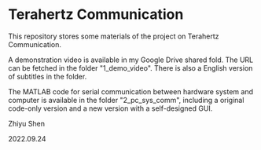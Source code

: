 # Terahertz Communication

This repository stores some materials of the project on Terahertz Communication.

A demonstration video is available in my Google Drive shared fold. The URL can be fetched in the folder "1_demo_video". There is also a English version of subtitles in the folder.

The MATLAB code for serial communication between hardware system and computer is available in the folder "2_pc_sys_comm", including a original code-only version and a new version with a self-designed GUI.

Zhiyu Shen

2022.09.24
